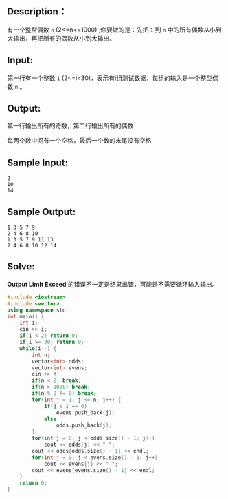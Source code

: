 ## Description：

有一个整型偶数 `n` (2<=n<=1000) ,你要做的是：先把 `1` 到 `n` 中的所有偶数从小到大输出，再把所有的偶数从小到大输出。 

## Input:

第一行有一个整数 `i` (2<=i<30)，表示有i组测试数据，每组的输入是一个整型偶数 `n` 。

## Output:

第一行输出所有的奇数，第二行输出所有的偶数

每两个数中间有一个空格，最后一个数的末尾没有空格

## Sample Input:

```
2
10
14
```

## Sample Output:

```
1 3 5 7 9
2 4 6 8 10
1 3 5 7 9 11 13
2 4 6 8 10 12 14
```

## Solve:

**Output Limit Exceed** 的错误不一定是结果出错，可能是不需要循环输入输出。

```c++
#include <iostream>
#include <vector>
using namespace std;
int main() {
    int i;
    cin >> i;
    if(i < 2) return 0;
    if(i >= 30) return 0;
    while(i--) {
        int n;
        vector<int> odds;
        vector<int> evens;
        cin >> n;
        if(n < 2) break;
        if(n > 1000) break;
        if(n % 2 != 0) break;
        for(int j = 1; j <= n; j++) {
            if(j % 2 == 0)  
                evens.push_back(j);
            else
                odds.push_back(j);
        }
        for(int j = 0; j < odds.size() - 1; j++) 
            cout << odds[j] << " ";
        cout << odds[odds.size() - 1] << endl;
        for(int j = 0; j < evens.size() - 1; j++) 
            cout << evens[j] << " ";
        cout << evens[evens.size() - 1] << endl;
    }
    return 0;
}

```

